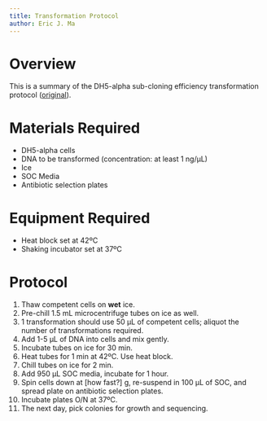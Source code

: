 ```yaml
---
title: Transformation Protocol
author: Eric J. Ma
---
```


# Overview

This is a summary of the DH5-alpha sub-cloning efficiency transformation protocol ([original](./dh5-alpha-subclone.pdf)).

# Materials Required

- DH5-alpha cells
- DNA to be transformed (concentration: at least 1 ng/µL)
- Ice
- SOC Media
- Antibiotic selection plates

# Equipment Required

- Heat block set at 42ºC
- Shaking incubator set at 37ºC

# Protocol

1. Thaw competent cells on **wet** ice.
1. Pre-chill 1.5 mL microcentrifuge tubes on ice as well.
1. 1 transformation should use 50 µL of competent cells; aliquot the number of transformations required.
1. Add 1-5 µL of DNA into cells and mix gently.
1. Incubate tubes on ice for 30 min.
1. Heat tubes for 1 min at 42ºC. Use heat block.
1. Chill tubes on ice for 2 min.
1. Add 950 µL SOC media, incubate for 1 hour.
1. Spin cells down at [how fast?] g, re-suspend in 100 µL of SOC, and spread plate on antibiotic selection plates.
1. Incubate plates O/N at 37ºC.
1. The next day, pick colonies for growth and sequencing.
